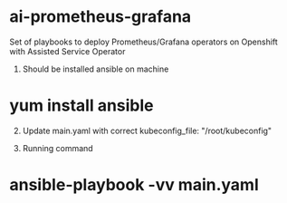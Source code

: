 # ai-prometheus-grafana
Set of playbooks to deploy Prometheus/Grafana operators on Openshift with Assisted Service Operator

1. Should be installed ansible on machine
# yum install ansible

2. Update main.yaml with correct kubeconfig_file: "/root/kubeconfig"

3. Running command
# ansible-playbook -vv main.yaml
